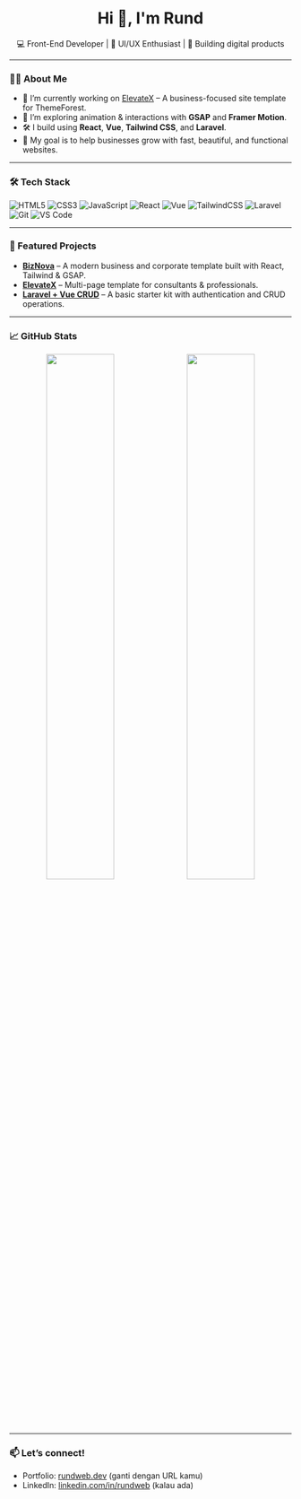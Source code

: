 <h1 align="center">Hi 👋, I'm Rund</h1>
<p align="center">
  💻 Front-End Developer | 🎨 UI/UX Enthusiast | 🚀 Building digital products
</p>

---

### 👨‍💻 About Me

- 🔭 I’m currently working on [ElevateX](#) – A business-focused site template for ThemeForest.
- 🌱 I’m exploring animation & interactions with **GSAP** and **Framer Motion**.
- 🛠️ I build using **React**, **Vue**, **Tailwind CSS**, and **Laravel**.
- 🎯 My goal is to help businesses grow with fast, beautiful, and functional websites.

---

### 🛠️ Tech Stack

![HTML5](https://img.shields.io/badge/-HTML5-E34F26?style=flat&logo=html5&logoColor=white)
![CSS3](https://img.shields.io/badge/-CSS3-1572B6?style=flat&logo=css3)
![JavaScript](https://img.shields.io/badge/-JavaScript-F7DF1E?style=flat&logo=javascript&logoColor=black)
![React](https://img.shields.io/badge/-React-61DAFB?style=flat&logo=react)
![Vue](https://img.shields.io/badge/-Vue.js-4FC08D?style=flat&logo=vue.js)
![TailwindCSS](https://img.shields.io/badge/-TailwindCSS-38B2AC?style=flat&logo=tailwind-css)
![Laravel](https://img.shields.io/badge/-Laravel-F9322C?style=flat&logo=laravel)
![Git](https://img.shields.io/badge/-Git-F05032?style=flat&logo=git)
![VS Code](https://img.shields.io/badge/-VS%20Code-007ACC?style=flat&logo=visual-studio-code)

---

### 🚀 Featured Projects

- [**BizNova**](#) – A modern business and corporate template built with React, Tailwind & GSAP.
- [**ElevateX**](#) – Multi-page template for consultants & professionals.
- [**Laravel + Vue CRUD**](#) – A basic starter kit with authentication and CRUD operations.

---

### 📈 GitHub Stats

<p align="center">
  <img src="https://github-readme-stats.vercel.app/api?username=rundweb&show_icons=true&theme=tokyonight" width="49%"/>
  <img src="https://github-readme-stats.vercel.app/api/top-langs/?username=rundweb&layout=compact&theme=tokyonight" width="49%"/>
</p>

---

### 📫 Let’s connect!

- Portfolio: [rundweb.dev](#) (ganti dengan URL kamu)
- LinkedIn: [linkedin.com/in/rundweb](#) (kalau ada)
